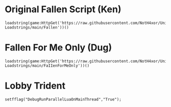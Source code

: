 # Original Fallen Script (Ken)
```
loadstring(game:HttpGet('https://raw.githubusercontent.com/NotH4xor/Universal-Loadstrings/main/Fallen'))()
```

# Fallen For Me Only (Dug)
```
loadstring(game:HttpGet('https://raw.githubusercontent.com/NotH4xor/Universal-Loadstrings/main/FaIIenForMeOnly'))()
```


# Lobby Trident
```
setfflag("DebugRunParallelLuaOnMainThread","True");
```

